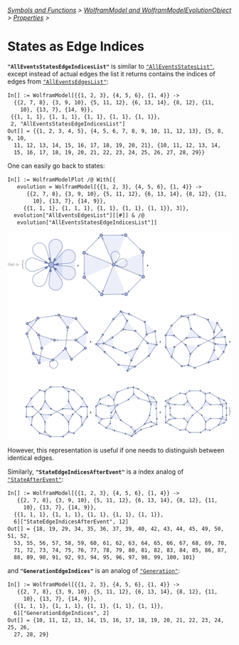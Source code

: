 ###### [Symbols and Functions](/README.md#symbols-and-functions) > [WolframModel and WolframModelEvolutionObject](../WolframModelAndWolframModelEvolutionObject.md) > [Properties](../WolframModelAndWolframModelEvolutionObject.md#properties) >

# States as Edge Indices

**`"AllEventsStatesEdgeIndicesList"`** is similar to [`"AllEventsStatesList"`](States.md), except instead of actual edges the list it returns contains the indices of edges from [`"AllEventsEdgesList"`](AllEdgesThroughoutEvolution.md):

```wl
In[] := WolframModel[{{1, 2, 3}, {4, 5, 6}, {1, 4}} ->
  {{2, 7, 8}, {3, 9, 10}, {5, 11, 12}, {6, 13, 14}, {8, 12}, {11,
    10}, {13, 7}, {14, 9}},
 {{1, 1, 1}, {1, 1, 1}, {1, 1}, {1, 1}, {1, 1}},
 2, "AllEventsStatesEdgeIndicesList"]
Out[] = {{1, 2, 3, 4, 5}, {4, 5, 6, 7, 8, 9, 10, 11, 12, 13}, {5, 8, 9, 10,
  11, 12, 13, 14, 15, 16, 17, 18, 19, 20, 21}, {10, 11, 12, 13, 14,
  15, 16, 17, 18, 19, 20, 21, 22, 23, 24, 25, 26, 27, 28, 29}}
```

One can easily go back to states:

```wl
In[] := WolframModelPlot /@ With[{
   evolution = WolframModel[{{1, 2, 3}, {4, 5, 6}, {1, 4}} ->
      {{2, 7, 8}, {3, 9, 10}, {5, 11, 12}, {6, 13, 14}, {8, 12}, {11,
        10}, {13, 7}, {14, 9}},
     {{1, 1, 1}, {1, 1, 1}, {1, 1}, {1, 1}, {1, 1}}, 3]},
  evolution["AllEventsEdgesList"][[#]] & /@
   evolution["AllEventsStatesEdgeIndicesList"]]
```

<img src="/Documentation/Images/AllEventsStatesListPlot.png" width="746">

However, this representation is useful if one needs to distinguish between identical edges.

Similarly, **`"StateEdgeIndicesAfterEvent"`** is a index analog of [`"StateAfterEvent"`](States.md):

```wl
In[] := WolframModel[{{1, 2, 3}, {4, 5, 6}, {1, 4}} ->
   {{2, 7, 8}, {3, 9, 10}, {5, 11, 12}, {6, 13, 14}, {8, 12}, {11,
     10}, {13, 7}, {14, 9}},
  {{1, 1, 1}, {1, 1, 1}, {1, 1}, {1, 1}, {1, 1}},
  6]["StateEdgeIndicesAfterEvent", 12]
Out[] = {18, 19, 29, 34, 35, 36, 37, 39, 40, 42, 43, 44, 45, 49, 50, 51, 52,
  53, 55, 56, 57, 58, 59, 60, 61, 62, 63, 64, 65, 66, 67, 68, 69, 70,
  71, 72, 73, 74, 75, 76, 77, 78, 79, 80, 81, 82, 83, 84, 85, 86, 87,
  88, 89, 90, 91, 92, 93, 94, 95, 96, 97, 98, 99, 100, 101}
```

and **`"GenerationEdgeIndices"`** is an analog of [`"Generation"`](States.md):

```wl
In[] := WolframModel[{{1, 2, 3}, {4, 5, 6}, {1, 4}} ->
   {{2, 7, 8}, {3, 9, 10}, {5, 11, 12}, {6, 13, 14}, {8, 12}, {11,
     10}, {13, 7}, {14, 9}},
  {{1, 1, 1}, {1, 1, 1}, {1, 1}, {1, 1}, {1, 1}},
  6]["GenerationEdgeIndices", 2]
Out[] = {10, 11, 12, 13, 14, 15, 16, 17, 18, 19, 20, 21, 22, 23, 24, 25, 26,
  27, 28, 29}
```
